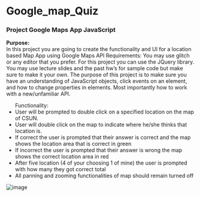 # Google_map_Quiz

### Project Google Maps App JavaScript 

<strong>Purpose:</strong> </br>
In this project you are going to create the functionality and UI for a location based
Map App using Google Maps API
Requirements: You may use glitch or any editor that you prefer. For this project you can use
the JQuery library. You may use lecture slides and the past hw’s for sample code but make sure
to make it your own.
The purpose of this project is to make sure you have an understanding of JavaScript objects,
click events on an element, and how to change properties in elements. Most importantly how to
work with a new/unfamiliar API.
<ul>
Functionality:
<li>User will be prompted to double click on a specified location on the map of CSUN.</li>
<li> User will double click on the map to indicate where he/she thinks that location is.</li>
<li> If correct the user is prompted that their answer is correct and the map shows the
location area that is correct in green</li>
<li>If incorrect the user is prompted that their answer is wrong the map shows the correct
location area in red</li>
<li>After five location (4 of your choosing 1 of mine) the user is prompted with how many
they got correct total</li>
<li>All panning and zooming functionalities of map should remain turned off</li>
</ul>

![image](https://user-images.githubusercontent.com/77169542/145634752-81f28446-818a-44db-8b02-2e2f72f15329.png)
